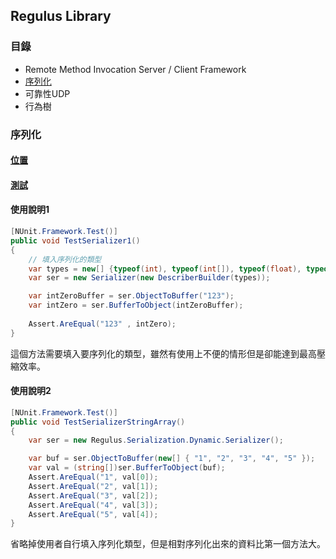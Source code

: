 ## Regulus Library
### 目錄
- Remote Method Invocation Server / Client Framework
- [序列化](##序列化)
- 可靠性UDP
- 行為樹

### 序列化
#### [位置](https://github.com/jiowchern/Regulus/tree/master/Library/Regulus.Serialization)
#### [測試](https://github.com/jiowchern/Regulus/tree/master/Test/Regulus.SerializationTests)

#### 使用說明1
```C#
[NUnit.Framework.Test()]
public void TestSerializer1()
{
    // 填入序列化的類型
    var types = new[] {typeof(int), typeof(int[]), typeof(float), typeof(string), typeof(char), typeof(char[])};
    var ser = new Serializer(new DescriberBuilder(types));

    var intZeroBuffer = ser.ObjectToBuffer("123");
    var intZero = ser.BufferToObject(intZeroBuffer);
    
    Assert.AreEqual("123" , intZero);
}
```
這個方法需要填入要序列化的類型，雖然有使用上不便的情形但是卻能達到最高壓縮效率。

#### 使用說明2
```C#
[NUnit.Framework.Test()]
public void TestSerializerStringArray()
{
    var ser = new Regulus.Serialization.Dynamic.Serializer();

    var buf = ser.ObjectToBuffer(new[] { "1", "2", "3", "4", "5" });
    var val = (string[])ser.BufferToObject(buf);
    Assert.AreEqual("1", val[0]);
    Assert.AreEqual("2", val[1]);
    Assert.AreEqual("3", val[2]);
    Assert.AreEqual("4", val[3]);
    Assert.AreEqual("5", val[4]);
}
```
省略掉使用者自行填入序列化類型，但是相對序列化出來的資料比第一個方法大。


